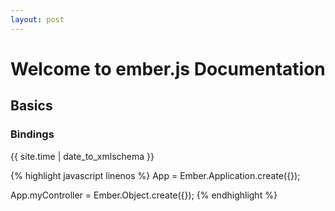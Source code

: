 ```yaml
---
layout: post
---
```


# Welcome to ember.js Documentation

## Basics

### Bindings

{{ site.time | date_to_xmlschema }}

{% highlight javascript linenos %}
App = Ember.Application.create({});

App.myController = Ember.Object.create({});
{% endhighlight %}